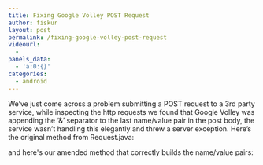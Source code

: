 ```yaml
---
title: Fixing Google Volley POST Request
author: fiskur
layout: post
permalink: /fixing-google-volley-post-request
videourl:
  - 
panels_data:
  - 'a:0:{}'
categories:
  - android
---
```

We&#8217;ve just come across a problem submitting a POST request to a 3rd party service, while inspecting the http requests we found that Google Volley was appending the &#8216;&#038;&#8217; separator to the last name/value pair in the post body<!--more-->, the service wasn&#8217;t handling this elegantly and threw a server exception. Here&#8217;s the original method from Request.java:

<script src="https://gist.github.com/fiskurgit/1bb7139d21c4b3db82ec.js"></script>

and here's our amended method that correctly builds the name/value pairs:

<script src="https://gist.github.com/fiskurgit/9c21a55cb015065222b8.js"></script>